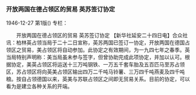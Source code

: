 ### 开放两国在德占领区的贸易  英苏签订协定

1946-12-27
第1版()
专栏：

　　开放两国在德占领区的贸易
    英苏签订协定
    【新华社延安二十四日电】合众社讯：柏林英占领当局于二十二日宣称，英苏两国已签订一协定，开放两国在德国占领区之贸易，美占领区将自动参加。此协定之有效期间，为一九四七年之春季。英当局特别声明称：美当局虽未参与签字，但曾协助完成此项协定，并加以认可。根据协定，美英占领区将运送十三万吨钢铁、一万五千套车胎及五百匹马至苏占领区，苏占领区将向英美占领区输出四万二千吨马铃薯、三万四千吨燕麦及四千吨粮。按自占领德国以来，英美与苏联占领区之间即无贸易关系。目前的协定，可以看为是建立各种关系的开端。
